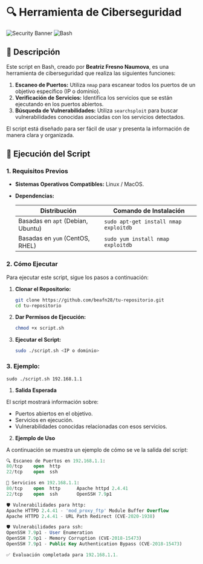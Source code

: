 # 🔍 Herramienta de Ciberseguridad

![Security Banner](https://img.shields.io/badge/security-tool-green.svg) ![Bash](https://img.shields.io/badge/bash-v5.0-blue.svg)

## 📜 Descripción

Este script en Bash, creado por **Beatriz Fresno Naumova**, es una herramienta de ciberseguridad que realiza las siguientes funciones:

1. **Escaneo de Puertos:** Utiliza `nmap` para escanear todos los puertos de un objetivo específico (IP o dominio).
2. **Verificación de Servicios:** Identifica los servicios que se están ejecutando en los puertos abiertos.
3. **Búsqueda de Vulnerabilidades:** Utiliza `searchsploit` para buscar vulnerabilidades conocidas asociadas con los servicios detectados.

El script está diseñado para ser fácil de usar y presenta la información de manera clara y organizada.

## 🚀 Ejecución del Script

### 1. **Requisitos Previos**

- **Sistemas Operativos Compatibles:** Linux / MacOS.
- **Dependencias:**

  | Distribución               | Comando de Instalación                  |
  |----------------------------|-----------------------------------------|
  | Basadas en `apt` (Debian, Ubuntu) | `sudo apt-get install nmap exploitdb`  |
  | Basadas en `yum` (CentOS, RHEL)   | `sudo yum install nmap exploitdb`      |

### 2. **Cómo Ejecutar**

Para ejecutar este script, sigue los pasos a continuación:

1. **Clonar el Repositorio:**
   ```bash
   git clone https://github.com/beafn28/tu-repositorio.git
   cd tu-repositorio
2. **Dar Permisos de Ejecución:**
    ```bash
    chmod +x script.sh
3. **Ejecutar el Script:**
    ```bash
    sudo ./script.sh <IP o dominio>
### 3. **Ejemplo:**

    sudo ./script.sh 192.168.1.1
1. **Salida Esperada**

  El script mostrará información sobre:
- Puertos abiertos en el objetivo.
- Servicios en ejecución.
- Vulnerabilidades conocidas relacionadas con esos servicios.
2. **Ejemplo de Uso**

A continuación se muestra un ejemplo de cómo se ve la salida del script:

```sql
🔍 Escaneo de Puertos en 192.168.1.1:
80/tcp    open  http
22/tcp    open  ssh

🔎 Servicios en 192.168.1.1:
80/tcp    open  http      Apache httpd 2.4.41
22/tcp    open  ssh       OpenSSH 7.9p1

🛡 Vulnerabilidades para http:
Apache HTTPD 2.4.41 - 'mod_proxy_ftp' Module Buffer Overflow
Apache HTTPD 2.4.41 - URL Path Redirect (CVE-2020-1938)

🛡 Vulnerabilidades para ssh:
OpenSSH 7.9p1 - User Enumeration
OpenSSH 7.9p1 - Memory Corruption (CVE-2018-15473)
OpenSSH 7.9p1 - Public Key Authentication Bypass (CVE-2018-15473)

✅ Evaluación completada para 192.168.1.1.
